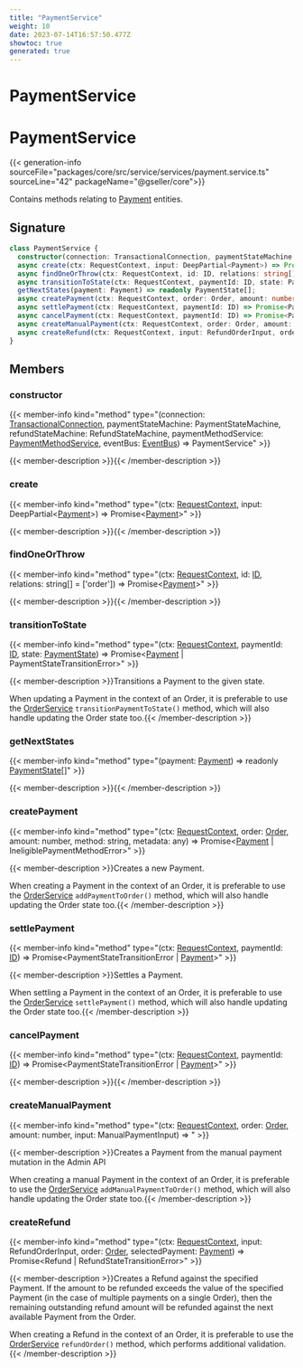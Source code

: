 ```yaml
---
title: "PaymentService"
weight: 10
date: 2023-07-14T16:57:50.477Z
showtoc: true
generated: true
---
```

<!-- This file was generated from the Vendure source. Do not modify. Instead, re-run the "docs:build" script -->

# PaymentService
<div class="symbol">


# PaymentService

{{< generation-info sourceFile="packages/core/src/service/services/payment.service.ts" sourceLine="42" packageName="@gseller/core">}}

Contains methods relating to <a href='/typescript-api/entities/payment#payment'>Payment</a> entities.

## Signature

```TypeScript
class PaymentService {
  constructor(connection: TransactionalConnection, paymentStateMachine: PaymentStateMachine, refundStateMachine: RefundStateMachine, paymentMethodService: PaymentMethodService, eventBus: EventBus)
  async create(ctx: RequestContext, input: DeepPartial<Payment>) => Promise<Payment>;
  async findOneOrThrow(ctx: RequestContext, id: ID, relations: string[] = ['order']) => Promise<Payment>;
  async transitionToState(ctx: RequestContext, paymentId: ID, state: PaymentState) => Promise<Payment | PaymentStateTransitionError>;
  getNextStates(payment: Payment) => readonly PaymentState[];
  async createPayment(ctx: RequestContext, order: Order, amount: number, method: string, metadata: any) => Promise<Payment | IneligiblePaymentMethodError>;
  async settlePayment(ctx: RequestContext, paymentId: ID) => Promise<PaymentStateTransitionError | Payment>;
  async cancelPayment(ctx: RequestContext, paymentId: ID) => Promise<PaymentStateTransitionError | Payment>;
  async createManualPayment(ctx: RequestContext, order: Order, amount: number, input: ManualPaymentInput) => ;
  async createRefund(ctx: RequestContext, input: RefundOrderInput, order: Order, selectedPayment: Payment) => Promise<Refund | RefundStateTransitionError>;
}
```
## Members

### constructor

{{< member-info kind="method" type="(connection: <a href='/typescript-api/data-access/transactional-connection#transactionalconnection'>TransactionalConnection</a>, paymentStateMachine: PaymentStateMachine, refundStateMachine: RefundStateMachine, paymentMethodService: <a href='/typescript-api/services/payment-method-service#paymentmethodservice'>PaymentMethodService</a>, eventBus: <a href='/typescript-api/events/event-bus#eventbus'>EventBus</a>) => PaymentService"  >}}

{{< member-description >}}{{< /member-description >}}

### create

{{< member-info kind="method" type="(ctx: <a href='/typescript-api/request/request-context#requestcontext'>RequestContext</a>, input: DeepPartial&#60;<a href='/typescript-api/entities/payment#payment'>Payment</a>&#62;) => Promise&#60;<a href='/typescript-api/entities/payment#payment'>Payment</a>&#62;"  >}}

{{< member-description >}}{{< /member-description >}}

### findOneOrThrow

{{< member-info kind="method" type="(ctx: <a href='/typescript-api/request/request-context#requestcontext'>RequestContext</a>, id: <a href='/typescript-api/common/id#id'>ID</a>, relations: string[] = ['order']) => Promise&#60;<a href='/typescript-api/entities/payment#payment'>Payment</a>&#62;"  >}}

{{< member-description >}}{{< /member-description >}}

### transitionToState

{{< member-info kind="method" type="(ctx: <a href='/typescript-api/request/request-context#requestcontext'>RequestContext</a>, paymentId: <a href='/typescript-api/common/id#id'>ID</a>, state: <a href='/typescript-api/payment/payment-state#paymentstate'>PaymentState</a>) => Promise&#60;<a href='/typescript-api/entities/payment#payment'>Payment</a> | PaymentStateTransitionError&#62;"  >}}

{{< member-description >}}Transitions a Payment to the given state.

When updating a Payment in the context of an Order, it is
preferable to use the <a href='/typescript-api/services/order-service#orderservice'>OrderService</a> `transitionPaymentToState()` method, which will also handle
updating the Order state too.{{< /member-description >}}

### getNextStates

{{< member-info kind="method" type="(payment: <a href='/typescript-api/entities/payment#payment'>Payment</a>) => readonly <a href='/typescript-api/payment/payment-state#paymentstate'>PaymentState</a>[]"  >}}

{{< member-description >}}{{< /member-description >}}

### createPayment

{{< member-info kind="method" type="(ctx: <a href='/typescript-api/request/request-context#requestcontext'>RequestContext</a>, order: <a href='/typescript-api/entities/order#order'>Order</a>, amount: number, method: string, metadata: any) => Promise&#60;<a href='/typescript-api/entities/payment#payment'>Payment</a> | IneligiblePaymentMethodError&#62;"  >}}

{{< member-description >}}Creates a new Payment.

When creating a Payment in the context of an Order, it is
preferable to use the <a href='/typescript-api/services/order-service#orderservice'>OrderService</a> `addPaymentToOrder()` method, which will also handle
updating the Order state too.{{< /member-description >}}

### settlePayment

{{< member-info kind="method" type="(ctx: <a href='/typescript-api/request/request-context#requestcontext'>RequestContext</a>, paymentId: <a href='/typescript-api/common/id#id'>ID</a>) => Promise&#60;PaymentStateTransitionError | <a href='/typescript-api/entities/payment#payment'>Payment</a>&#62;"  >}}

{{< member-description >}}Settles a Payment.

When settling a Payment in the context of an Order, it is
preferable to use the <a href='/typescript-api/services/order-service#orderservice'>OrderService</a> `settlePayment()` method, which will also handle
updating the Order state too.{{< /member-description >}}

### cancelPayment

{{< member-info kind="method" type="(ctx: <a href='/typescript-api/request/request-context#requestcontext'>RequestContext</a>, paymentId: <a href='/typescript-api/common/id#id'>ID</a>) => Promise&#60;PaymentStateTransitionError | <a href='/typescript-api/entities/payment#payment'>Payment</a>&#62;"  >}}

{{< member-description >}}{{< /member-description >}}

### createManualPayment

{{< member-info kind="method" type="(ctx: <a href='/typescript-api/request/request-context#requestcontext'>RequestContext</a>, order: <a href='/typescript-api/entities/order#order'>Order</a>, amount: number, input: ManualPaymentInput) => "  >}}

{{< member-description >}}Creates a Payment from the manual payment mutation in the Admin API

When creating a manual Payment in the context of an Order, it is
preferable to use the <a href='/typescript-api/services/order-service#orderservice'>OrderService</a> `addManualPaymentToOrder()` method, which will also handle
updating the Order state too.{{< /member-description >}}

### createRefund

{{< member-info kind="method" type="(ctx: <a href='/typescript-api/request/request-context#requestcontext'>RequestContext</a>, input: RefundOrderInput, order: <a href='/typescript-api/entities/order#order'>Order</a>, selectedPayment: <a href='/typescript-api/entities/payment#payment'>Payment</a>) => Promise&#60;Refund | RefundStateTransitionError&#62;"  >}}

{{< member-description >}}Creates a Refund against the specified Payment. If the amount to be refunded exceeds the value of the
specified Payment (in the case of multiple payments on a single Order), then the remaining outstanding
refund amount will be refunded against the next available Payment from the Order.

When creating a Refund in the context of an Order, it is
preferable to use the <a href='/typescript-api/services/order-service#orderservice'>OrderService</a> `refundOrder()` method, which performs additional
validation.{{< /member-description >}}


</div>
